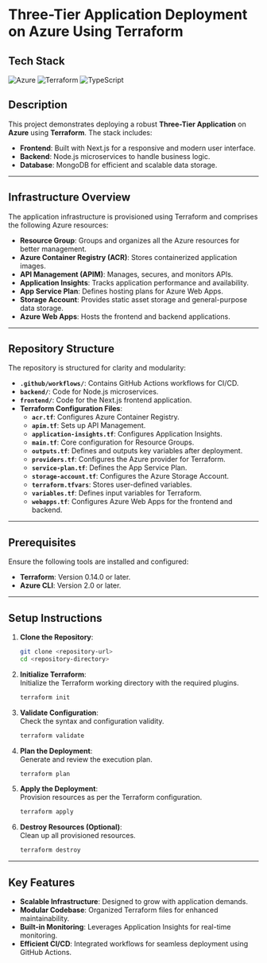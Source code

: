# **Three-Tier Application Deployment on Azure Using Terraform**  

## Tech Stack
![Azure](https://img.shields.io/badge/azure-%230072C6.svg?style=for-the-badge&logo=microsoftazure&logoColor=white) ![Terraform](https://img.shields.io/badge/terraform-%235835CC.svg?style=for-the-badge&logo=terraform&logoColor=white) ![TypeScript](https://img.shields.io/badge/typescript-%23007ACC.svg?style=for-the-badge&logo=typescript&logoColor=white)

## Description
This project demonstrates deploying a robust **Three-Tier Application** on **Azure** using **Terraform**. The stack includes:  

- **Frontend**: Built with Next.js for a responsive and modern user interface.  
- **Backend**: Node.js microservices to handle business logic.  
- **Database**: MongoDB for efficient and scalable data storage.  

---

## **Infrastructure Overview**  

The application infrastructure is provisioned using Terraform and comprises the following Azure resources:  

- **Resource Group**: Groups and organizes all the Azure resources for better management.  
- **Azure Container Registry (ACR)**: Stores containerized application images.  
- **API Management (APIM)**: Manages, secures, and monitors APIs.  
- **Application Insights**: Tracks application performance and availability.  
- **App Service Plan**: Defines hosting plans for Azure Web Apps.  
- **Storage Account**: Provides static asset storage and general-purpose data storage.  
- **Azure Web Apps**: Hosts the frontend and backend applications.

---

## **Repository Structure**  

The repository is structured for clarity and modularity:  

- **`.github/workflows/`**: Contains GitHub Actions workflows for CI/CD.  
- **`backend/`**: Code for Node.js microservices.  
- **`frontend/`**: Code for the Next.js frontend application.  
- **Terraform Configuration Files**:  
  - **`acr.tf`**: Configures Azure Container Registry.  
  - **`apim.tf`**: Sets up API Management.  
  - **`application-insights.tf`**: Configures Application Insights.  
  - **`main.tf`**: Core configuration for Resource Groups.  
  - **`outputs.tf`**: Defines and outputs key variables after deployment.  
  - **`providers.tf`**: Configures the Azure provider for Terraform.  
  - **`service-plan.tf`**: Defines the App Service Plan.  
  - **`storage-account.tf`**: Configures the Azure Storage Account.  
  - **`terraform.tfvars`**: Stores user-defined variables.  
  - **`variables.tf`**: Defines input variables for Terraform.  
  - **`webapps.tf`**: Configures Azure Web Apps for the frontend and backend.  

---

## **Prerequisites**  

Ensure the following tools are installed and configured:  

- **Terraform**: Version 0.14.0 or later.  
- **Azure CLI**: Version 2.0 or later.  

---

## **Setup Instructions**  

1. **Clone the Repository**:  

   ```sh  
   git clone <repository-url>  
   cd <repository-directory>  
   ```  

2. **Initialize Terraform**:  
   Initialize the Terraform working directory with the required plugins.

   ```sh  
   terraform init  
   ```  

3. **Validate Configuration**:  
   Check the syntax and configuration validity.  

   ```sh  
   terraform validate  
   ```  

4. **Plan the Deployment**:  
   Generate and review the execution plan.  

   ```sh  
   terraform plan  
   ```  

5. **Apply the Deployment**:  
   Provision resources as per the Terraform configuration.

   ```sh  
   terraform apply  
   ```  

6. **Destroy Resources (Optional)**:  
   Clean up all provisioned resources.

   ```sh  
   terraform destroy  
   ```  

---

## **Key Features**  

- **Scalable Infrastructure**: Designed to grow with application demands.  
- **Modular Codebase**: Organized Terraform files for enhanced maintainability.  
- **Built-in Monitoring**: Leverages Application Insights for real-time monitoring.  
- **Efficient CI/CD**: Integrated workflows for seamless deployment using GitHub Actions.  
